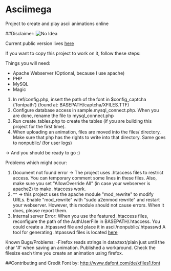 Asciimega
====
Project to create and play ascii animations online

##Disclaimer:
![No Idea](http://www.aux.tv/wp-content/uploads/2013/11/i-have-no-idea-what-im-doing-science-dog.jpg)

Current public version lives [here](https://tomatenbrei.cloudapp.net/ascii)  

If you want to copy this project to work on it, follow these steps:

Things you will need:
- Apache Webserver (Optional, because I use apache)
- PHP
- MySQL
- Magic

1. In ref/config.php, insert the path of the font in $config_captcha ('fontpath') (found at: BASEPATH/captcha/XFILES.TTF)
2. Configure database access in sample.mysql_connect.php. When you are done, rename the file to mysql_connect.php
3. Run create_tables.php to create the tables (if you are building this project for the first time).
4. When uploading an animation, files are moved into the files/ directory. Make sure that php has the rights to write into that directory. Same goes to nonpublic/ (for user logs)

-> And you should be ready to go :)

Problems which might occur:
1. Document not found error -> The project uses .htaccess files to restrict access. You can temporary comment some lines in these files. Also, make sure you set "AllowOverride All" (in case your webserver is apache2) to make .htaccess work. 
2. ^^ -> this project uses the apache module "mod_rewrite" to modify URLs. Enable "mod_rewrite" with "sudo a2enmod rewrite" and restart your webserver. However, this module should not cause errors. When it does, please report them.
3. Internal server Error: When you use the featured .htaccess files, reconfigure the path of the AuthUserFile in BASEPATH/.htaccess. You could create a .htpasswd file and place it in ascii/nonpublic/.htpasswd
A tool for generating .htpasswd files is located [here](http://www.htaccesstools.com/htpasswd-generator/)  

Known Bugs/Problems:
-Firefox reads strings in data:text/plain just until the char '#' when saving an animation. Published a workaround. Check the filesize each time you create an animation using firefox.

##Contributing and Credit
Font by: http://www.dafont.com/de/xfiles1.font
